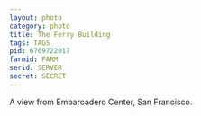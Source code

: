 ```yaml
---
layout: photo
category: photo
title: The Ferry Building
tags: TAGS
pid: 6769722017
farmid: FARM
serid: SERVER
secret: SECRET
---
```


A view from Embarcadero Center, San Francisco.
